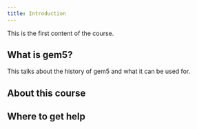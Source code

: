 ```yaml
---
title: Introduction
---
```


This is the first content of the course.

## What is gem5?

This talks about the history of gem5 and what it can be used for.

## About this course

## Where to get help
